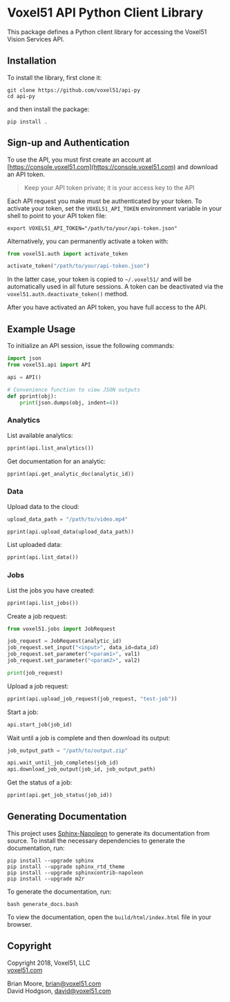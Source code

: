 # Voxel51 API Python Client Library

This package defines a Python client library for accessing the Voxel51 Vision
Services API.


## Installation

To install the library, first clone it:

```shell
git clone https://github.com/voxel51/api-py
cd api-py
```

and then install the package:

```shell
pip install .
```


## Sign-up and Authentication

To use the API, you must first create an account at
[https://console.voxel51.com](https://console.voxel51.com) and download an API
token.

> Keep your API token private; it is your access key to the API

Each API request you make must be authenticated by your token. To activate your
token, set the `VOXEL51_API_TOKEN` environment variable in your shell to point
to your API token file:

```shell
export VOXEL51_API_TOKEN="/path/to/your/api-token.json"
```

Alternatively, you can permanently activate a token with:

```py
from voxel51.auth import activate_token

activate_token("/path/to/your/api-token.json")
```

In the latter case, your token is copied to `~/.voxel51/` and will be
automatically used in all future sessions. A token can be
deactivated via the `voxel51.auth.deactivate_token()` method.

After you have activated an API token, you have full access to the API.


## Example Usage

To initialize an API session, issue the following commands:

```py
import json
from voxel51.api import API

api = API()

# Convenience function to view JSON outputs
def pprint(obj):
    print(json.dumps(obj, indent=4))
```

### Analytics

List available analytics:

```py
pprint(api.list_analytics())
```

Get documentation for an analytic:

```py
pprint(api.get_analytic_doc(analytic_id))
```

### Data

Upload data to the cloud:

```py
upload_data_path = "/path/to/video.mp4"

pprint(api.upload_data(upload_data_path))
```

List uploaded data:

```py
pprint(api.list_data())
```

### Jobs

List the jobs you have created:

```py
pprint(api.list_jobs())
```

Create a job request:

```py
from voxel51.jobs import JobRequest

job_request = JobRequest(analytic_id)
job_request.set_input("<input>", data_id=data_id)
job_request.set_parameter("<param1>", val1)
job_request.set_parameter("<param2>", val2)

print(job_request)
```

Upload a job request:

```py
pprint(api.upload_job_request(job_request, "test-job"))
```

Start a job:

```py
api.start_job(job_id)
```

Wait until a job is complete and then download its output:

```py
job_output_path = "/path/to/output.zip"

api.wait_until_job_completes(job_id)
api.download_job_output(job_id, job_output_path)
```

Get the status of a job:

```py
pprint(api.get_job_status(job_id))
```


## Generating Documentation

This project uses
[Sphinx-Napoleon](https://pypi.python.org/pypi/sphinxcontrib-napoleon)
to generate its documentation from source. To install the necessary
dependencies to generate the documentation, run:

```shell
pip install --upgrade sphinx
pip install --upgrade sphinx_rtd_theme
pip install --upgrade sphinxcontrib-napoleon
pip install --upgrade m2r
```

To generate the documentation, run:

```shell
bash generate_docs.bash
```

To view the documentation, open the `build/html/index.html` file in
your browser.


## Copyright

Copyright 2018, Voxel51, LLC<br>
[voxel51.com](https://voxel51.com)

Brian Moore, brian@voxel51.com<br>
David Hodgson, david@voxel51.com
